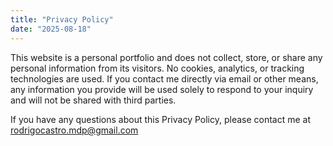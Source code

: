 ```yaml
---
title: "Privacy Policy"
date: "2025-08-18"
---
```



This website is a personal portfolio and does not collect, store, or share any personal information from its visitors. No cookies, analytics, or tracking technologies are used. If you contact me directly via email or other means, any information you provide will be used solely to respond to your inquiry and will not be shared with third parties.

If you have any questions about this Privacy Policy, please contact me at rodrigocastro.mdp@gmail.com

